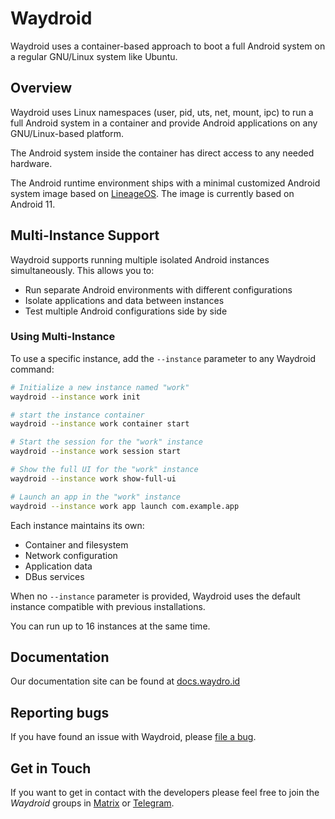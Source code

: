 # Waydroid

Waydroid uses a container-based approach to boot a full Android system on a
regular GNU/Linux system like Ubuntu.

## Overview

Waydroid uses Linux namespaces (user, pid, uts, net, mount, ipc) to run a
full Android system in a container and provide Android applications on
any GNU/Linux-based platform.

The Android system inside the container has direct access to any needed hardware.

The Android runtime environment ships with a minimal customized Android system
image based on [LineageOS](https://lineageos.org/). The image is currently based
on Android 11.

## Multi-Instance Support

Waydroid supports running multiple isolated Android instances simultaneously. This allows you to:
- Run separate Android environments with different configurations
- Isolate applications and data between instances
- Test multiple Android configurations side by side

### Using Multi-Instance

To use a specific instance, add the `--instance` parameter to any Waydroid command:

```bash
# Initialize a new instance named "work"
waydroid --instance work init

# start the instance container
waydroid --instance work container start

# Start the session for the "work" instance
waydroid --instance work session start

# Show the full UI for the "work" instance
waydroid --instance work show-full-ui

# Launch an app in the "work" instance
waydroid --instance work app launch com.example.app
```

Each instance maintains its own:
- Container and filesystem
- Network configuration
- Application data
- DBus services

When no `--instance` parameter is provided, Waydroid uses the default instance compatible with previous installations.

You can run up to 16 instances at the same time.

## Documentation

Our documentation site can be found at [docs.waydro.id](https://docs.waydro.id)

## Reporting bugs

If you have found an issue with Waydroid, please [file a bug](https://github.com/Waydroid/waydroid/issues/new/choose).

## Get in Touch

If you want to get in contact with the developers please feel free to join the
*Waydroid* groups in [Matrix](https://matrix.to/#/#waydroid:matrix.org) or [Telegram](https://t.me/WayDroid).
